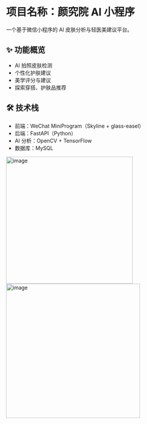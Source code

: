 # 项目名称：颜究院 AI 小程序

一个基于微信小程序的 AI 皮肤分析与轻医美建议平台。

## ✨ 功能概览

- AI 拍照皮肤检测
- 个性化护肤建议
- 美学评分与建议
- 探索穿搭、护肤品推荐

## 🛠 技术栈

- 前端：WeChat MiniProgram（Skyline + glass-easel）
- 后端：FastAPI（Python）
- AI 分析：OpenCV + TensorFlow
- 数据库：MySQL

<img width="344" alt="image" src="https://github.com/user-attachments/assets/d41199b1-7bae-4eca-84c9-c29fa554b867" />

<img width="364" alt="image" src="https://github.com/user-attachments/assets/94319653-d9b2-49e9-a4d3-318635c58382" />
